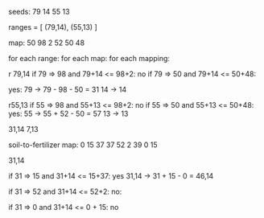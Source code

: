 seeds: 79 14 55 13

ranges = [
	(79,14),
	(55,13)
]



map:
50 98 2
52 50 48

for each range:
	for each map:
		for each mapping:

r 79,14
	if 79 => 98 and 79+14 <= 98+2: no
	if 79 => 50 and 79+14 <= 50+48:

yes:
		79 -> 79 - 98 - 50 = 31
		14 -> 14

r55,13
if 55 => 98 and 55+13 <= 98+2: no
if 55 => 50 and 55+13 <= 50+48:
	yes:
		55 -> 55 + 52 - 50 = 57 
		13 -> 13

31,14
7,13

soil-to-fertilizer map:
0 15 37
37 52 2
39 0 15

31,14

if 31 => 15 and 31+14 <= 15+37:
	yes
	31,14 -> 31 + 15 - 0 = 46,14

if 31 => 52 and 31+14 <= 52+2:
	no:

if 31 => 0 and 31+14 <= 0 + 15:
	no

